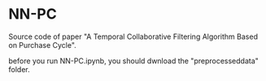 # NN-PC
Source code of paper "A Temporal Collaborative Filtering Algorithm Based on Purchase Cycle". 
    
before you run  NN-PC.ipynb, you should dwnload the "preprocesseddata" folder.
